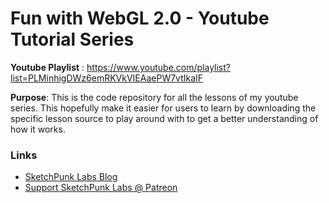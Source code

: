 # Fun with WebGL 2.0 - Youtube Tutorial Series

**Youtube Playlist** : 
https://www.youtube.com/playlist?list=PLMinhigDWz6emRKVkVIEAaePW7vtIkaIF

**Purpose**:
This is the code repository for all the lessons of my youtube series. This hopefully make it easier for users to learn by downloading the specific lesson source to play around with to get a better understanding of how it works.

### Links
* [SketchPunk Labs Blog](http://sketchpunklabs.tumblr.com/)
* [Support SketchPunk Labs @ Patreon](https://www.patreon.com/sketchpunk)

